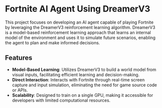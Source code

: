 # Fortnite AI Agent Using DreamerV3

This project focuses on developing an AI agent capable of playing Fortnite by leveraging the DreamerV3 reinforcement learning algorithm. DreamerV3 is a model-based reinforcement learning approach that learns an internal model of the environment and uses it to simulate future scenarios, enabling the agent to plan and make informed decisions.

## Features

- **Model-Based Learning**: Utilizes DreamerV3 to build a world model from visual inputs, facilitating efficient learning and decision-making.
- **Direct Interaction**: Interacts with Fortnite through real-time screen capture and input simulation, eliminating the need for game source code or APIs.
- **Scalability**: Designed to train on a single GPU, making it accessible for developers with limited computational resources.
